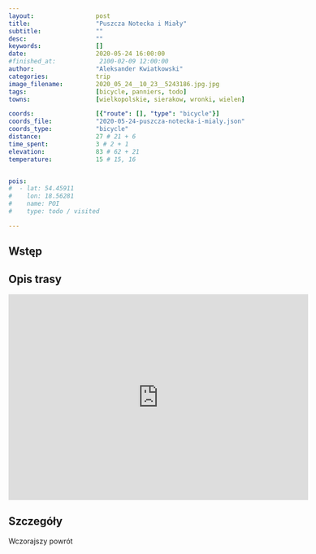 ```yaml
---
layout:                 post
title:                  "Puszcza Notecka i Miały"
subtitle:               ""
desc:                   ""
keywords:               []
date:                   2020-05-24 16:00:00
#finished_at:            2100-02-09 12:00:00
author:                 "Aleksander Kwiatkowski"
categories:             trip
image_filename:         2020_05_24__10_23__5243186.jpg.jpg
tags:                   [bicycle, panniers, todo]
towns:                  [wielkopolskie, sierakow, wronki, wielen]

coords:                 [{"route": [], "type": "bicycle"}]
coords_file:            "2020-05-24-puszcza-notecka-i-mialy.json"
coords_type:            "bicycle"
distance:               27 # 21 + 6
time_spent:             3 # 2 + 1
elevation:              83 # 62 + 21
temperature:            15 # 15, 16


pois:
#  - lat: 54.45911
#    lon: 18.56281
#    name: POI
#    type: todo / visited

---
```



## Wstęp

## Opis trasy

<iframe height='405' width='590' frameborder='0' allowtransparency='true' scrolling='no' src='https://www.strava.com/activities/3505369302/embed/8a6a9e74472f69ae17599c598d77bbb240721c29'></iframe>

## Szczegóły

Wczorajszy powrót
